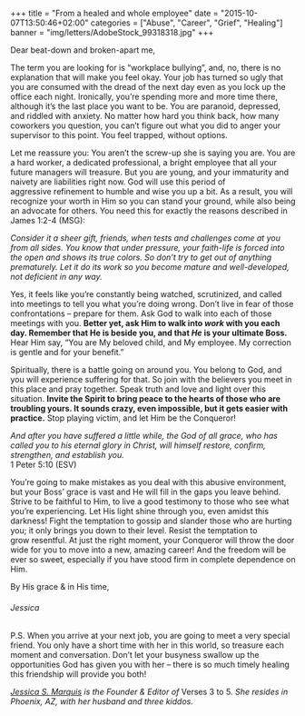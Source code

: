 +++
title = "From a healed and whole employee"
date = "2015-10-07T13:50:46+02:00"
categories = ["Abuse", "Career", "Grief", "Healing"]
banner = "img/letters/AdobeStock_99318318.jpg"
+++

<div class="mk-single-content clearfix" itemprop="mainEntityOfPage">
	<p>Dear&nbsp;beat-down and broken-apart me,</p>
<p>The term you are looking for is “workplace bullying”, and, no, there is no explanation that will make you feel okay. <span id="more-114"></span>Your job has turned so ugly that you&nbsp;are consumed with the dread of the next day even as you lock up&nbsp;the office each night. Ironically, you’re spending more and more time there, although it’s the last place you want to be. You are paranoid, depressed, and riddled with anxiety. No matter how hard you think back, how many coworkers you question, you can’t figure out&nbsp;what you did to anger your supervisor to this point. You feel trapped, without options.</p>
<p>Let me reassure you: You aren’t the&nbsp;screw-up she is&nbsp;saying you are. You are a hard worker, a dedicated professional, a bright employee that all your future managers&nbsp;will treasure. But you are young, and your immaturity and naivety are liabilities right now. God will use this period of aggressive&nbsp;refinement to humble and&nbsp;wise you up a bit. As a result, you will recognize&nbsp;your worth in Him so you can stand your ground, while also&nbsp;being an advocate for others. You need this for exactly the reasons described in James 1:2-4 (MSG):</p>
<p><em>Consider it a sheer gift, friends, when tests and challenges come at you from all sides. You know that under pressure, your faith-life is forced into the open and shows its true colors. So don’t try to get out of anything prematurely. Let it do its work so you become mature and well-developed, not deficient in any way.</em></p>
<p>Yes, it feels like you’re constantly being watched, scrutinized, and called into meetings to tell you what you’re doing&nbsp;wrong. Don’t live in fear of those confrontations – prepare for them. Ask God to walk into each of those meetings with you. <strong>Better yet, ask Him to walk into <em>work</em> with you each day. Remember that He is beside you, and that&nbsp;<em>He</em> is your ultimate Boss.</strong> Hear Him say, “You are My beloved child, and My employee. My correction is gentle and for your benefit.”</p>
<p>Spiritually, there is a battle going on around you. You belong to God, and you will experience suffering for that. So join with the believers you meet in this&nbsp;place and pray together. Speak truth and love and light over this situation. <strong>Invite the Spirit to bring peace to the hearts of those who are troubling yours. It sounds crazy, even impossible, but it gets easier with practice.</strong> Stop playing victim, and let Him be the Conqueror!</p>
<p><em>And&nbsp;after you have suffered a little while, the God of all grace,&nbsp;who has called you to his&nbsp;eternal glory in Christ, will himself&nbsp;restore,&nbsp;confirm, strengthen, and establish you.</em><br>
1 Peter 5:10 (ESV)</p>
<p>You’re going to make mistakes as you deal with this abusive environment, but your&nbsp;Boss’&nbsp;grace is vast and He will fill in the gaps you leave behind. Strive to be faithful to Him, to live a good testimony to those who see what you’re experiencing. Let His light shine through you, even amidst&nbsp;this darkness! Fight the temptation to gossip and slander those who are hurting you; it only brings&nbsp;you down to their level. Resist the temptation to grow&nbsp;resentful. At just the right moment, your Conqueror&nbsp;will throw&nbsp;the door wide for you to move into a new, amazing career! And the freedom will be ever so sweet, especially if you have stood firm in complete dependence on Him.</p>
<p>By His grace &amp;&nbsp;in His time,</p>
<h6 class="signature">Jessica</h6>
<p>P.S. When you arrive at your next job, you are going to meet a very special friend. You only have a short time with her in this world, so treasure each moment and conversation. Don’t let your busyness swallow up the opportunities&nbsp;God has given you with her – there is so much timely healing this friendship will provide you both!</p>
<p><em><a href="https://verses3to5.wordpress.com/about-the-editor/">Jessica S. Marquis</a>&nbsp;is the Founder &amp; Editor of&nbsp;</em>Verses 3 to 5<em>. She resides in Phoenix, AZ, with her husband and three kiddos.</em></p>
</div>
